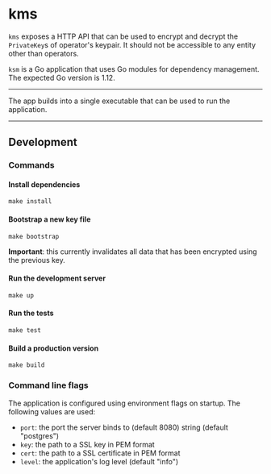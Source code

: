 # kms

`kms` exposes a HTTP API that can be used to encrypt and decrypt the `PrivateKey`s of operator's keypair. It should not be accessible to any entity other than operators.

`ksm` is a Go application that uses Go modules for dependency management. The expected Go version is 1.12.

---

The app builds into a single executable that can be used to run the application.

---

## Development

### Commands

#### Install dependencies

```
make install
```

#### Bootstrap a new key file

```
make bootstrap
```

**Important**: this currently invalidates all data that has been encrypted using the previous key.

#### Run the development server

```
make up
```

#### Run the tests

```
make test
```

#### Build a production version

```
make build
```

### Command line flags

The application is configured using environment flags on startup. The following values are used:

  - `port`: the port the server binds to (default 8080)
string (default "postgres")
  - `key`: the path to a SSL key in PEM format
  - `cert`: the path to a SSL certificate in PEM format
  - `level`: the application's log level (default "info")
